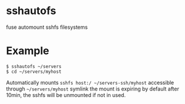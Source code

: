 # sshautofs
fuse automount sshfs filesystems

# Example
```
$ sshautofs ~/servers
$ cd ~/servers/myhost
```
Automatically mounts `sshfs host:/ ~/servers-ssh/myhost` accessible through `~/servers/myhost` symlink
the mount is expiring by default after 10min, the sshfs will be unmounted if not in used.
